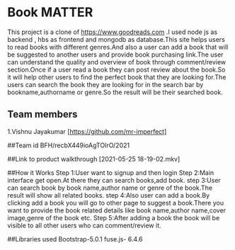 #  Book MATTER
This project is a clone of https://www.goodreads.com .I used node js as backend , hbs as frontend and mongodb as database.This site helps users to read books with different genres.And also a user can add a book that will be suggested to another users and provide book purchasing link.The user can understand the quality and overview of book through comment/review section.Once if a user read a book they can post review about the book.So it will help other users to find the perfect book that they are looking for.The users can search the book they are looking for in the search bar by bookname,authorname or genre.So the result will be their searched book.
## Team members
1.Vishnu Jayakumar [https://github.com/mr-imperfect]

##Team id
BFH/recbX449ioAgTOIrO/2021

##Link to product walkthrough
[2021-05-25 18-19-02.mkv]

##How it Works
Step 1:User want to signup and then login
Step 2:Main interface get open.At there they can search books,add book.
step 3:User can search book by book name,author name or genre of the book.The result will show all related books.
step 4:Also user can add a book.By clicking add a book you will go to other page to suggest a book.There you want to provide the book related details like book name,author name,cover image,genre of the book etc.
Step 5:After adding a book the book will be visible to all other users who can comment/review it. 

##Libraries used
Bootstrap-5.0.1
fuse.js- 6.4.6
